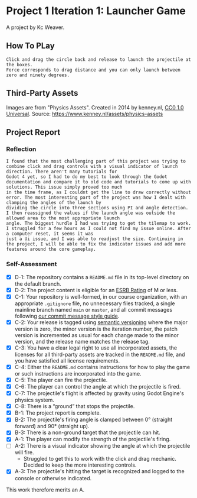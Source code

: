 # Project 1 Iteration 1: Launcher Game
A project by Kc Weaver.

## How To PLay
    Click and drag the circle back and release to launch the projectile at the boxes.
    Force corresponds to drag distance and you can only launch between zero and ninety degrees.



## Third-Party Assets



Images are from "Physics Assets". Created in 2014 by kenney.nl,
[CC0 1.0 Universal](http://creativecommons.org/publicdomain/zero/1.0/). Source:
https://www.kenney.nl/assets/physics-assets



## Project Report

### Reflection
    I found that the most challenging part of this project was trying to combine click and drag controls with a visual indicator of launch direction. There aren't many tutorials for
    Godot 4 yet, so I had to do my best to look through the Godot documentation and compare it to old code and tutorials to come up with solutions. This issue simply proved too much
    in the time frame, as I couldnt get the line to draw correctly without error. The most interesting part of the project was how I dealt with clamping the angles of the launch by
    dividing the circle into three sections using PI and angle detection. I then reassigned the values if the launch angle was outside the allowed area to the most appropriate launch
    angle. The biggest hurdle I had was trying to get the tilemap to work. I struggled for a few hours as I could not find my issue online. After a computer reset, it seems it was
    just a Ui issue, and I was able to readjust the size. Continuing in the project, I will be able to fix the indicator issues and add more features around the core gameplay. 

### Self-Assessment

- [X] D-1: The repository contains a <code>README.md</code> file in its top-level directory on the default branch.
- [X] D-2: The project content is eligible for an <a href="https://www.esrb.org/ratings-guide/">ESRB Rating</a> of M or less.
- [X] C-1: Your repository is well-formed, in our course organization, with an appropriate <code>.gitignore</code> file, no unnecessary files tracked, a single mainline branch named <code>main</code> or <code>master</code>, and all commit messages following <a href="https://cbea.ms/git-commit/">our commit message style guide</a>.
- [X] C-2: Your release is tagged using <a href="https://semver.org/">semantic versioning</a> where the major version is zero, the minor version is the iteration number, the patch version is incremented as usual for each change made to the minor version, and the release name matches the release tag.
- [X] C-3: You have a clear legal right to use all incorporated assets, the licenses for all third-party assets are tracked in the <code>README.md</code> file, and you have satisfied all license requirements.
- [X] C-4: Either the <code>README.md</code> contains instructions for how to play the game or such instructions are incorporated into the game.
- [X] C-5: The player can fire the projectile.
- [X] C-6: The player can control the angle at which the projectile is fired.
- [X] C-7: The projectile's flight is affected by gravity using Godot Engine's physics system.
- [X] C-8: There is a &ldquo;ground&rdquo; that stops the projectile.
- [X] B-1: The project report is complete.
- [X] B-2: The projectile's firing angle is clamped between 0&deg; (straight forward) and 90&deg; (straight up).
- [X] B-3: There is a non-ground target that the projectile can hit.
- [X] A-1: The player can modify the strength of the projectile's firing.
- [ ] A-2: There is a visual indicator showing the angle at which the projectile will fire.
    - Struggled to get this to work with the click and drag mechanic. Decided to keep the more interesting controls. 
- [X] A-3: The projectile's hitting the target is recognized and logged to the console or otherwise indicated.

This work therefore merits an A. 
